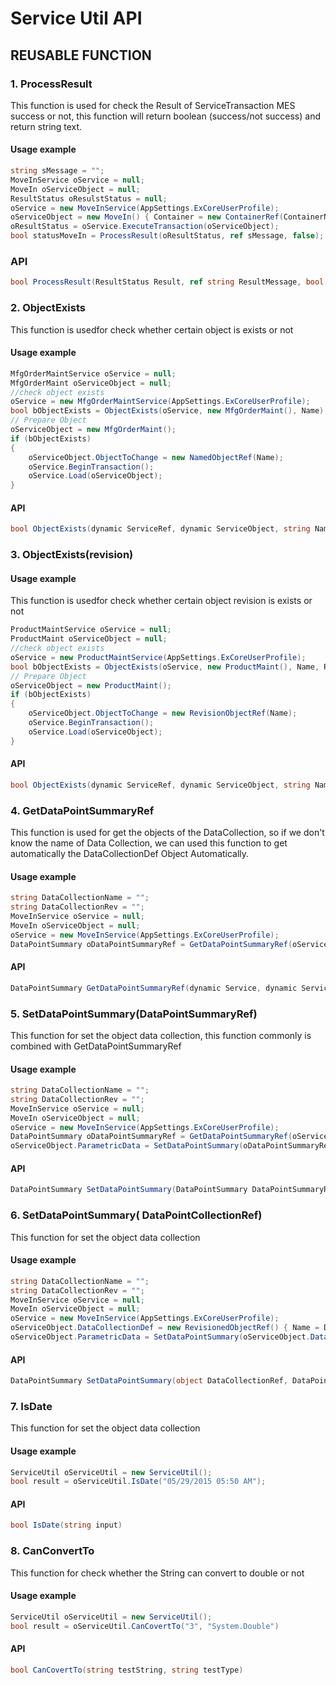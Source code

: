 # Service Util **API**

## REUSABLE FUNCTION
### 1. ProcessResult
This function is used for check the Result of ServiceTransaction MES success or not, this function will return boolean (success/not success) and return string text.
#### **Usage example**
```C#
string sMessage = "";
MoveInService oService = null;
MoveIn oServiceObject = null;
ResultStatus oResulstStatus = null;
oService = new MoveInService(AppSettings.ExCoreUserProfile);
oServiceObject = new MoveIn() { Container = new ContainerRef(ContainerName) };
oResultStatus = oService.ExecuteTransaction(oServiceObject);
bool statusMoveIn = ProcessResult(oResultStatus, ref sMessage, false);
```

### **API**
```C#
bool ProcessResult(ResultStatus Result, ref string ResultMessage, bool IgnoreException = true)
```

### 2. ObjectExists
This function is usedfor check whether certain object is exists or not
#### **Usage example**
```C#
MfgOrderMaintService oService = null;
MfgOrderMaint oServiceObject = null;
//check object exists
oService = new MfgOrderMaintService(AppSettings.ExCoreUserProfile);
bool bObjectExists = ObjectExists(oService, new MfgOrderMaint(), Name);
// Prepare Object
oServiceObject = new MfgOrderMaint();
if (bObjectExists)
{
    oServiceObject.ObjectToChange = new NamedObjectRef(Name);
    oService.BeginTransaction();
    oService.Load(oServiceObject);
}
```

#### **API**
```C#
bool ObjectExists(dynamic ServiceRef, dynamic ServiceObject, string Name)
```

### 3. ObjectExists(revision)

#### **Usage example**
This function is usedfor check whether certain object revision is exists or not
```C#
ProductMaintService oService = null;
ProductMaint oServiceObject = null;
//check object exists
oService = new ProductMaintService(AppSettings.ExCoreUserProfile);
bool bObjectExists = ObjectExists(oService, new ProductMaint(), Name, Revision);
// Prepare Object
oServiceObject = new ProductMaint();
if (bObjectExists)
{
    oServiceObject.ObjectToChange = new RevisionObjectRef(Name);
    oService.BeginTransaction();
    oService.Load(oServiceObject);
}
```

#### **API**
```C#
bool ObjectExists(dynamic ServiceRef, dynamic ServiceObject, string Name, string Revision)
```

### 4. GetDataPointSummaryRef
This function is used for get the objects of the DataCollection, so if we don't know the name of Data Collection, we can used this function to get automatically the DataCollectionDef Object Automatically.

#### **Usage example**
```C#
string DataCollectionName = "";
string DataCollectionRev = "";
MoveInService oService = null;
MoveIn oServiceObject = null;
oService = new MoveInService(AppSettings.ExCoreUserProfile);
DataPointSummary oDataPointSummaryRef = GetDataPointSummaryRef(oService, oServiceObject, new MoveIn_Request(), new MoveIn_Info(), ref DataCollectionName, ref DataCollectionRev);
```

#### **API**
```C#
DataPointSummary GetDataPointSummaryRef(dynamic Service, dynamic ServiceObject, dynamic ServiceObject_Request, dynamic ServiceObject_Info, ref string DataCollectionName, ref string DataCollectionRev)
```

### 5. SetDataPointSummary(DataPointSummaryRef)
This function for set the object data collection, this function commonly is combined with GetDataPointSummaryRef
#### **Usage example**
```C#
string DataCollectionName = "";
string DataCollectionRev = "";
MoveInService oService = null;
MoveIn oServiceObject = null;
oService = new MoveInService(AppSettings.ExCoreUserProfile);
DataPointSummary oDataPointSummaryRef = GetDataPointSummaryRef(oService, oServiceObject, new MoveIn_Request(), new MoveIn_Info(), ref DataCollectionName, ref DataCollectionRev);
oServiceObject.ParametricData = SetDataPointSummary(oDataPointSummaryRef, DataPoints);
```

#### **API**
```C#
DataPointSummary SetDataPointSummary(DataPointSummary DataPointSummaryRef, DataPointDetails[] DataPoints)
```

### 6. SetDataPointSummary( DataPointCollectionRef)
This function for set the object data collection
#### **Usage example**
```C#
string DataCollectionName = "";
string DataCollectionRev = "";
MoveInService oService = null;
MoveIn oServiceObject = null;
oService = new MoveInService(AppSettings.ExCoreUserProfile);
oServiceObject.DataCollectionDef = new RevisionedObjectRef() { Name = DataCollectionName, Revision = DataCollectionRev, RevisionOfRecord = (DataCollectionRev == "") };
oServiceObject.ParametricData = SetDataPointSummary(oServiceObject.DataCollectionDef, DataPoints);
```

#### **API**
```C#
DataPointSummary SetDataPointSummary(object DataCollectionRef, DataPointDetails[] DataPoints)
```

### 7. IsDate
This function for set the object data collection
#### **Usage example**
```C#
ServiceUtil oServiceUtil = new ServiceUtil();
bool result = oServiceUtil.IsDate("05/29/2015 05:50 AM");
```

#### **API**
```C#
bool IsDate(string input)
```

### 8. CanConvertTo
This function for check whether the String can convert to double or not
#### **Usage example**
```C#
ServiceUtil oServiceUtil = new ServiceUtil();
bool result = oServiceUtil.CanCovertTo("3", "System.Double")
```

#### **API**
```C#
bool CanCovertTo(string testString, string testType)
```